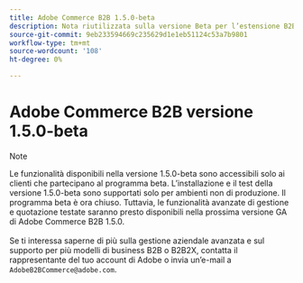 ```yaml
---
title: Adobe Commerce B2B 1.5.0-beta
description: Nota riutilizzata sulla versione Beta per l’estensione B2B
source-git-commit: 9eb233594669c235629d1e1eb51124c53a7b9801
workflow-type: tm+mt
source-wordcount: '108'
ht-degree: 0%

---
```


# Adobe Commerce B2B versione 1.5.0-beta

>[!NOTE]
>
>Le funzionalità disponibili nella versione 1.5.0-beta sono accessibili solo ai clienti che partecipano al programma beta. L’installazione e il test della versione 1.5.0-beta sono supportati solo per ambienti non di produzione. Il programma beta è ora chiuso. Tuttavia, le funzionalità avanzate di gestione e quotazione testate saranno presto disponibili nella prossima versione GA di Adobe Commerce B2B 1.5.0.<br><br>Se ti interessa saperne di più sulla gestione aziendale avanzata e sul supporto per più modelli di business B2B o B2B2X, contatta il rappresentante del tuo account di Adobe o invia un’e-mail a `AdobeB2BCommerce@adobe.com`.
